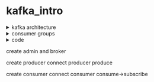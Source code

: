 # kafka_intro

<details>

  <summary>
    kafka architecture
  </summary>

  ![4](https://github.com/sachit914/kafka_intro/assets/137917052/617b5b4b-4b2a-44f6-90f1-134d312c1396)

  ### distribution between consumers

  if there is a group and 4 partion of data and one consumer then by default because of load balancer all partion is consumed by one consumer
  
  ![5](https://github.com/sachit914/kafka_intro/assets/137917052/8b468d2e-8c32-40ae-9637-4912f6df5c08)

![6](https://github.com/sachit914/kafka_intro/assets/137917052/b3835f35-99dd-4b1f-94ca-b06685b69694)

If you have a topic with 4 partitions and 2 consumers in the same consumer group:

-Each consumer can consume from 2 partitions. So, it's possible that Consumer 1 gets partitions 1 and 2, and Consumer 2 gets partitions 3 and 4.

-If one of the consumers fails or is shut down, the remaining consumer will take over and start consuming from all 4 partitions.

-If you add a third consumer to the group, rebalancing will occur. The partitions will be redistributed among the consumers. It's possible for each consumer to get at least one partition, but one of the consumers will be assigned 2 partitions.

  ![7](https://github.com/sachit914/kafka_intro/assets/137917052/372f0d84-67df-433c-896c-10ac60b6e588)


If you have 5 consumers in the same consumer group and only 4 partitions in a Kafka topic, the assignment will generally look like this:

-Four of the consumers will each be assigned one partition.
-The fifth consumer will not be assigned any partitions and will remain idle.

### note
![8](https://github.com/sachit914/kafka_intro/assets/137917052/62e6d410-290c-47c5-84af-be6445bbcea2)

1 consumer can consume multiple partion


![9](https://github.com/sachit914/kafka_intro/assets/137917052/56f26973-60cb-4575-909e-e6b70b2f5c9f)

but one partion is consumed by one

</details>

<details>

  <summary>
    consumer groups
  </summary>

  ![10](https://github.com/sachit914/kafka_intro/assets/137917052/ae6bc7fc-3884-43bf-81e6-a27db832b1a0)

Consumer Group 1 (4 consumers):

Since there are 4 partitions and 4 consumers in this group, each consumer would typically be assigned to consume messages from 1 partition. So the distribution might look something like this:

- Consumer 1A -> Partition 1
- Consumer 1B -> Partition 2
- Consumer 1C -> Partition 3
- Consumer 1D -> Partition 4
  
 Consumer Group 2 (1 consumer):
 The single consumer in this group would consume messages from all 4 partitions since there aren't other consumers in this group to share the partitions with. So the distribution would be:

- Consumer 2A -> Partitions 1, 2, 3, and 4
</details>

<details>
  <summary>
    code
  </summary>

  ## requirement

  -zookeeper to handle kafka
  -node js
  -docker
  
  ## steps

  ### step1
  ```
docker run -p 2181:2181 zookeeper
```

```
docker run -p 9092:9092 \
-e KAFKA_ZOOKEEPER_CONNECT=192.168.1.4:2181 \
-e KAFKA_ADVERTISED_LISTENERS=PLAINTEXT://192.168.1.4:9092 \
-e KAFKA_OFFSETS_TOPIC_REPLICATION_FACTOR=1 \
confluentinc/cp-kafka

```

```
npm init
```

```
npm install kafkajs
```

create client.js file
```
const {kafka}=require("kafkajs");

// step 1 kafka broker
exports.kafka=new Kafka({
    clientId:"my-app",
    brokers:['http://localhost(use ip address):9092'],
})

//broker is 192.168.1.4:9092
```

create admin.js file
admin create topics etc
```
const{Kafka}=require('./client')



async function init(){

    //step 2 create admin
    const admin =kafka.admin();
    console.log("admin connecting...");
    admin.connect();
    console.log("admin connection success....")

    // step 3 create topics 
    console.log("creating topic[rider-updates");
    await admin.createTopics({
        topics:[
            {
                topic:"rider-updates",
                numPartitions:2,

            },
        ],
    });
    console.log("Topics Created Sucessfully [rider-updates]")

    console.log("disconnecting [rider_updates")
    await admin.disconnect();
}

init();
```

```
node admin.js
```

create producer.js file

<details>
  <summary>
    code
  </summary>

  ```
const {kafka} = require('./client')


async function init(){
    const producer = kafka.producer();

    console.log('Connecting Producer')
    await producer.connect();
    console.log("Producer Connected Successfully")

    await producer.send({
        topic:'rider-updates',
        messages:[
            {
                partion:0,
                key:'location-update',
                value:JSON.stringify({name:'tony stark',loc:'south'})}
        ],
    })

await producer.disconnect();

}

init();
```
</details>

create consumer.js file


</details>


create admin and broker

create producer 
connect producer
produce

create consumer
connect consumer
consume->subscribe







